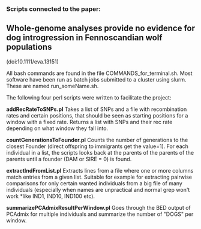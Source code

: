 ### Scripts connected to the paper: 
## Whole‐genome analyses provide no evidence for dog introgression in Fennoscandian wolf populations 
(doi:10.1111/eva.13151)

All bash commands are found in the file COMMANDS_for_terminal.sh.
Most software have been run as batch jobs submitted to a cluster using slurm. These are named run_someName.sh.

The following four perl scripts were written to facilitate the project:

**addRecRateToSNPs.pl**
Takes a list of SNPs and a file with recombination rates and certain positions, that should be seen as starting positions for a window with a fixed rate. Returns a list with SNPs and their rec rate depending on what window they fall into.

**countGenerationsToFounder.pl**
Counts the number of generations to the closest Founder (direct offspring to immigrants get the value=1). For each individual in a list, the scripts looks back at the parents of the parents of the parents until a founder (DAM or SIRE = 0) is found.

**extractIndFromList.pl**
Extracts lines from a file where one or more columns match entries from a given list. Suitable for example for extracting pairwise comparisons for only certain wanted individuals from a big file of many individuals (especially when names are unpractical and normal grep won't work *like IND1, IND10, IND100 etc).

**summarizePCAdmixResultPerWindow.pl**
Goes through the BED output of PCAdmix for multiple individuals and summarize the number of "DOGS" per window. 
